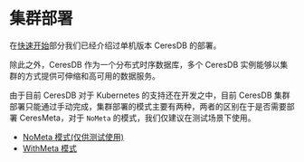 # 集群部署

在[快速开始](../quick_start.md)部分我们已经介绍过单机版本 CeresDB 的部署。

除此之外，CeresDB 作为一个分布式时序数据库，多个 CeresDB 实例能够以集群的方式提供可伸缩和高可用的数据服务。

由于目前 CeresDB 对于 Kubernetes 的支持还在开发之中，目前 CeresDB 集群部署只能通过手动完成，集群部署的模式主要有两种，两者的区别在于是否需要部署 CeresMeta，对于 `NoMeta` 的模式，我们仅建议在测试场景下使用。

- [NoMeta 模式(仅供测试使用)](no_meta.md)
- [WithMeta 模式](with_meta.md)
